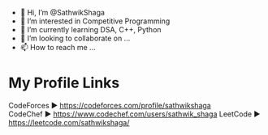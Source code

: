 - 👋 Hi, I’m @SathwikShaga
- 👀 I’m interested in Competitive Programming
- 🌱 I’m currently learning DSA, C++, Python
- 💞️ I’m looking to collaborate on ...
- 📫 How to reach me ...

# My Profile Links      
CodeForces ► https://codeforces.com/profile/sathwikshaga   
CodeChef ► https://www.codechef.com/users/sathwik_shaga
LeetCode ► https://leetcode.com/sathwikshaga/

<!---
Sathwikshaga/Sathwikshaga is a ✨ special ✨ repository because its `README.md` (this file) appears on your GitHub profile.
You can click the Preview link to take a look at your changes.
--->
